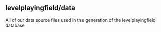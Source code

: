 ## levelplayingfield/data

All of our data source files used in the generation of the levelplayingfield database 
